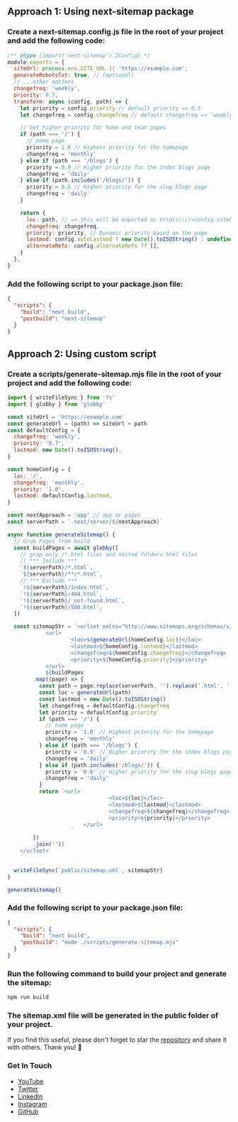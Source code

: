 ## Approach 1: Using next-sitemap package

### Create a next-sitemap.config.js file in the root of your project and add the following code:

```javascript
/** @type {import('next-sitemap').IConfig} */
module.exports = {
  siteUrl: process.env.SITE_URL || 'https://example.com',
  generateRobotsTxt: true, // (optional)
  // ...other options
  changefreq: 'weekly',
  priority: 0.7,
  transform: async (config, path) => {
    let priority = config.priority // default priority => 0.5
    let changefreq = config.changefreq // default changefreq => 'weekly'

    // Set higher priority for home and team pages
    if (path === '/') {
      // home page
      priority = 1.0 // Highest priority for the homepage
      changefreq = 'monthly'
    } else if (path === '/blogs') {
      priority = 0.9 // Higher priority for the index blogs page
      changefreq = 'daily'
    } else if (path.includes('/blogs/')) {
      priority = 0.6 // Higher priority for the slug blogs page
      changefreq = 'daily'
    }

    return {
      loc: path, // => this will be exported as http(s)://<config.siteUrl>/<path>
      changefreq: changefreq,
      priority: priority, // Dynamic priority based on the page
      lastmod: config.autoLastmod ? new Date().toISOString() : undefined,
      alternateRefs: config.alternateRefs ?? [],
    }
  },
}
```

### Add the following script to your package.json file:

```json
{
  "scripts": {
    "build": "next build",
    "postbuild": "next-sitemap"
  }
}
```

## Approach 2: Using custom script

### Create a scripts/generate-sitemap.mjs file in the root of your project and add the following code:

```javascript
import { writeFileSync } from 'fs'
import { globby } from 'globby'

const siteUrl = 'https://example.com'
const generateUrl = (path) => siteUrl + path
const defaultConfig = {
  changefreq: 'weekly',
  priority: '0.7',
  lastmod: new Date().toISOString(),
}

const homeConfig = {
  loc: '/',
  changefreq: 'monthly',
  priority: '1.0',
  lastmod: defaultConfig.lastmod,
}

const nextApproach = 'app' // app or pages
const serverPath = `.next/server/${nextApproach}`

async function generateSitemap() {
  // Grub Pages from build
  const buildPages = await globby([
    // grap only /*.html files and nested folders html files
    // *** Include ***
    `${serverPath}/*.html`,
    `${serverPath}/**/*.html`,
    // *** Exclude ***
    `!${serverPath}/index.html`,
    `!${serverPath}/404.html`,
    `!${serverPath}/_not-found.html`,
    `!${serverPath}/500.html`,
  ])

  const sitemapStr = `<urlset xmlns="http://www.sitemaps.org/schemas/sitemap/0.9">
			<url>
					<loc>${generateUrl(homeConfig.loc)}</loc>
					<lastmod>${homeConfig.lastmod}</lastmod>
					<changefreq>${homeConfig.changefreq}</changefreq>
					<priority>${homeConfig.priority}</priority>
			</url>
			${buildPages
        .map((page) => {
          const path = page.replace(serverPath, '').replace('.html', '')
          const loc = generateUrl(path)
          const lastmod = new Date().toISOString()
          let changefreq = defaultConfig.changefreq
          let priority = defaultConfig.priority
          if (path === '/') {
            // home page
            priority = '1.0' // Highest priority for the homepage
            changefreq = 'monthly'
          } else if (path === '/blogs') {
            priority = '0.9' // Higher priority for the index blogs page
            changefreq = 'daily'
          } else if (path.includes('/blogs/')) {
            priority = '0.6' // Higher priority for the slug blogs page
            changefreq = 'daily'
          }
          return `<url>
								<loc>${loc}</loc>
								<lastmod>${lastmod}</lastmod>
								<changefreq>${changefreq}</changefreq>
								<priority>${priority}</priority>
						</url>
					`
        })
        .join('')}
	</urlset>
	`

  writeFileSync(`public/sitemap.xml`, sitemapStr)
}

generateSitemap()
```

### Add the following script to your package.json file:

```json
{
  "scripts": {
    "build": "next build",
    "postbuild": "node ./scripts/generate-sitemap.mjs"
  }
}
```

### Run the following command to build your project and generate the sitemap:

```bash
npm run build
```

### The sitemap.xml file will be generated in the public folder of your project.

If you find this useful, please don't forget to star the [repository](https://github.com/thesohailjafri/how-generate-netx-sitemap-static) and share it with others. Thank you! 🚀

### Get In Touch

- [YouTube](https://www.youtube.com/@thesohailjafri)
- [Twitter](https://twitter.com/thesohailjafri)
- [LinkedIn](https://www.linkedin.com/in/thesohailjafri/)
- [Instagram](https://www.instagram.com/thesohailjafri/)
- [GitHub](https://github.com/thesohailjafri)

